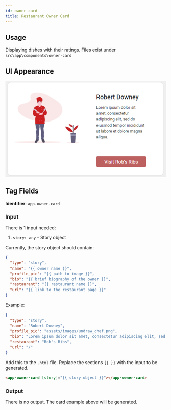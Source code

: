 ```yaml
---
id: owner-card
title: Restaurant Owner Card
---
```


## Usage

Displaying dishes with their ratings. Files exist under `src\app\components\owner-card`

## UI Appearance

![alt text](../static/img/examples/owner-card.PNG "Restaurant Owner Card")

## Tag Fields

**Identifier**: `app-owner-card`

### Input

There is 1 input needed:

1. `story: any` - Story object

Currently, the story object should contain:

```json
{
  "type": "story",
  "name": "{{ owner name }}",
  "profile_pic": "{{ path to image }}",
  "bio": "{{ brief biography of the owner }}",
  "restaurant": "{{ restaurant name }}",
  "url": "{{ link to the restaurant page }}"
}
```

Example:

```json
{
  "type": "story",
  "name": "Robert Downey",
  "profile_pic": "assets/images/undraw_chef.png",
  "bio": "Lorem ipsum dolor sit amet, consectetur adipiscing elit, sed do eiusmod tempor incididunt ut labore et dolore magna aliqua.",
  "restaurant": "Rob's Ribs",
  "url": "/"
}
```

Add this to the `.html` file. Replace the sections `{{ }}` with the input to be generated.

```html
<app-owner-card [story]="{{ story object }}"></app-owner-card>
```

### Output

There is no output. The card example above will be generated.
